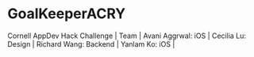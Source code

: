 # GoalKeeperACRY
Cornell AppDev Hack Challenge | 
Team | 
Avani Aggrwal: iOS | 
Cecilia Lu: Design | 
Richard Wang: Backend | 
Yanlam Ko: iOS | 
